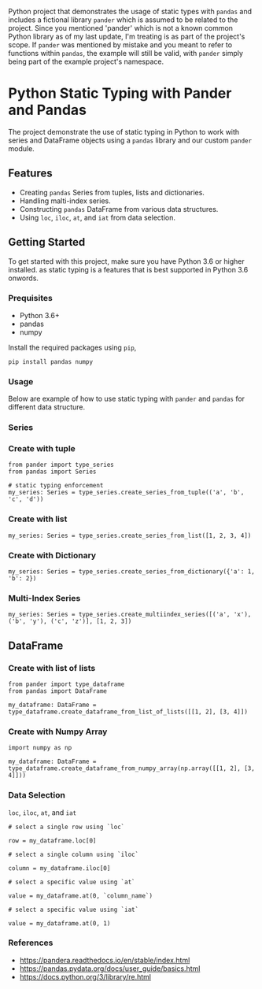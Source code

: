 Python project that demonstrates the usage of static types with `pandas` and includes a fictional library `pander` which is assumed to be related to the project. Since you mentioned 'pander' which is not a known common Python library as of my last update, I'm treating is as part of the project's scope. If `pander` was mentioned by mistake and you meant to refer to functions within `pandas`, the example will still be valid, with `pander` simply being part of the example project's namespace.

# Python Static Typing with Pander and Pandas

The project demonstrate the use of static typing in Python to work with series and DataFrame objects using a `pandas` library and our custom `pander` module.

## Features

* Creating `pandas` Series from tuples, lists and dictionaries.
* Handling malti-index series.
* Constructing `pandas` DataFrame from various data structures.
* Using `loc`, `iloc`, `at`, and `iat` from data selection.

## Getting Started

To get started with this project, make sure you have Python 3.6 or higher installed. as static typing is a features that is best supported in Python 3.6 onwords.

### Prequisites

* Python 3.6+
* pandas
* numpy

Install the required packages using `pip`,

```
pip install pandas numpy
```

### Usage

Below are example of how to use static typing with `pander` and `pandas` for different data structure.

### Series

### Create with tuple

```
from pander import type_series
from pandas import Series

# static typing enforcement
my_series: Series = type_series.create_series_from_tuple(('a', 'b', 'c', 'd'))
```

### Create with list

```
my_series: Series = type_series.create_series_from_list([1, 2, 3, 4])
```

### Create with Dictionary

```
my_series: Series = type_series.create_series_from_dictionary({'a': 1, 'b': 2})
```

### Multi-Index Series

```
my_series: Series = type_series.create_multiindex_series([('a', 'x'), ('b', 'y'), ('c', 'z')], [1, 2, 3])
```

## DataFrame

### Create with list of lists

```
from pander import type_dataframe
from pandas import DataFrame

my_dataframe: DataFrame = type_dataframe.create_dataframe_from_list_of_lists([[1, 2], [3, 4]])
```

### Create with Numpy Array

```
import numpy as np

my_dataframe: DataFrame = type_dataframe.create_dataframe_from_numpy_array(np.array([[1, 2], [3, 4]]))
```

### Data Selection

`loc`, `iloc`, `at`, and `iat`

```
# select a single row using `loc`

row = my_dataframe.loc[0]

# select a single column using `iloc`

column = my_dataframe.iloc[0]

# select a specific value using `at`

value = my_dataframe.at(0, `column_name`)

# select a specific value using `iat`

value = my_dataframe.at(0, 1)
```

### References

* https://pandera.readthedocs.io/en/stable/index.html
* https://pandas.pydata.org/docs/user_guide/basics.html
* https://docs.python.org/3/library/re.html
